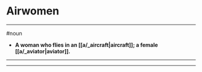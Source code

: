 # Airwomen
---
#noun
- **A woman who flies in an [[a/_aircraft|aircraft]]; a female [[a/_aviator|aviator]].**
---
---
